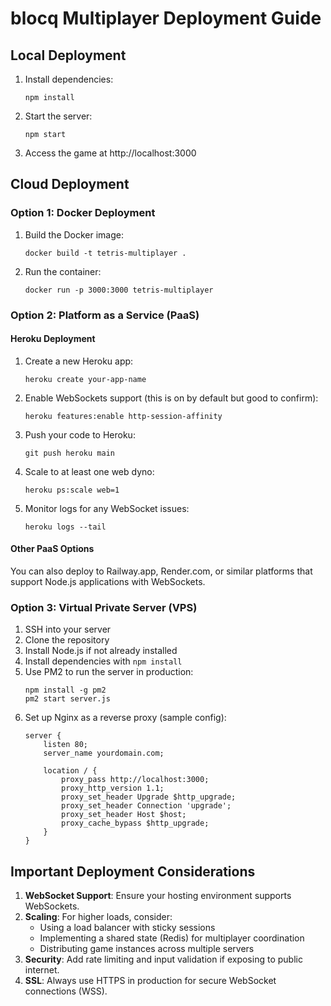 # blocq Multiplayer Deployment Guide

## Local Deployment

1. Install dependencies:
   ```
   npm install
   ```

2. Start the server:
   ```
   npm start
   ```

3. Access the game at http://localhost:3000

## Cloud Deployment

### Option 1: Docker Deployment

1. Build the Docker image:
   ```
   docker build -t tetris-multiplayer .
   ```

2. Run the container:
   ```
   docker run -p 3000:3000 tetris-multiplayer
   ```

### Option 2: Platform as a Service (PaaS)

#### Heroku Deployment

1. Create a new Heroku app:
   ```
   heroku create your-app-name
   ```

2. Enable WebSockets support (this is on by default but good to confirm):
   ```
   heroku features:enable http-session-affinity
   ```

3. Push your code to Heroku:
   ```
   git push heroku main
   ```

4. Scale to at least one web dyno:
   ```
   heroku ps:scale web=1
   ```

5. Monitor logs for any WebSocket issues:
   ```
   heroku logs --tail
   ```

#### Other PaaS Options

You can also deploy to Railway.app, Render.com, or similar platforms that support Node.js applications with WebSockets.

### Option 3: Virtual Private Server (VPS)

1. SSH into your server
2. Clone the repository
3. Install Node.js if not already installed
4. Install dependencies with `npm install`
5. Use PM2 to run the server in production:
   ```
   npm install -g pm2
   pm2 start server.js
   ```
6. Set up Nginx as a reverse proxy (sample config):
   ```
   server {
       listen 80;
       server_name yourdomain.com;

       location / {
           proxy_pass http://localhost:3000;
           proxy_http_version 1.1;
           proxy_set_header Upgrade $http_upgrade;
           proxy_set_header Connection 'upgrade';
           proxy_set_header Host $host;
           proxy_cache_bypass $http_upgrade;
       }
   }
   ```

## Important Deployment Considerations

1. **WebSocket Support**: Ensure your hosting environment supports WebSockets.
2. **Scaling**: For higher loads, consider:
   - Using a load balancer with sticky sessions
   - Implementing a shared state (Redis) for multiplayer coordination
   - Distributing game instances across multiple servers
3. **Security**: Add rate limiting and input validation if exposing to public internet.
4. **SSL**: Always use HTTPS in production for secure WebSocket connections (WSS).